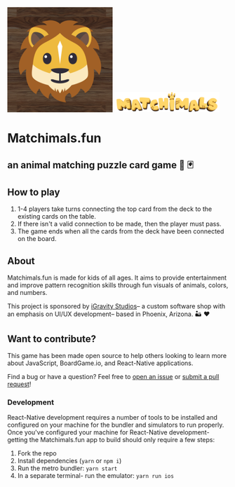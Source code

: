<img src="./assets/app-icons/Icon-App-1024x1024.png" alt="Matchimals icon" width="240" />
<img src="./matchimals-logo.svg" alt="Matchimals logo" width="240" />

# Matchimals.fun

## an animal matching puzzle card game 🦁 🃏
## How to play

1.  1-4 players take turns connecting the top card from the deck to the existing cards on the table.
1.  If there isn't a valid connection to be made, then the player must pass.
1.  The game ends when all the cards from the deck have been connected on the board.

## About
Matchimals.fun is made for kids of all ages. It aims to provide entertainment and improve pattern recognition skills through fun visuals of animals, colors, and numbers.

This project is sponsored by [iGravity Studios](https://igravitystudios.com)– a custom software shop with an emphasis on UI/UX development– based in Phoenix, Arizona. 🏜 ❤️

## Want to contribute?

This game has been made open source to help others looking to learn more about JavaScript, BoardGame.io, and React-Native applications.

Find a bug or have a question? Feel free to [open an issue](https://github.com/igravitystudios/matchimals.fun/issues) or [submit a pull request](https://github.com/igravitystudios/matchimals.fun/pulls)!

### Development

React-Native development requires a number of tools to be installed and configured on your machine for the bundler and simulators to run properly.
Once you've configured your machine for React-Native development- getting the Matchimals.fun app to build should only require a few steps:

1.  Fork the repo
1.  Install dependencies (`yarn` or `npm i`)
1.  Run the metro bundler: `yarn start`
1.  In a separate terminal- run the emulator: `yarn run ios`
